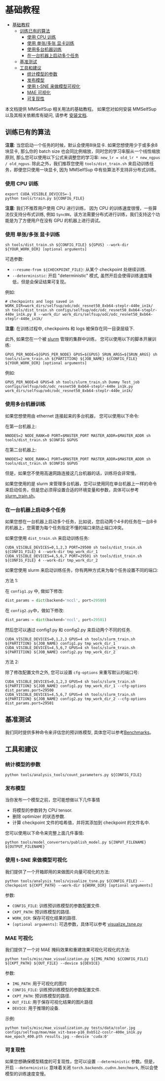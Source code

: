 # 基础教程

- [基础教程](#基础教程)
  - [训练已有的算法](#训练已有的算法)
    - [使用 CPU 训练](#使用-cpu-训练)
    - [使用 单张/多张 显卡训练](#使用-单张多张-显卡训练)
    - [使用多台机器训练](#使用多台机器训练)
    - [在一台机器上启动多个任务](#在一台机器上启动多个任务)
  - [基准测试](#基准测试)
  - [工具和建议](#工具和建议)
    - [统计模型的参数](#统计模型的参数)
    - [发布模型](#发布模型)
    - [使用 t-SNE 来做模型可视化](#使用-t-sne-来做模型可视化)
    - [MAE 可视化](#mae-可视化)
    - [可复现性](#可复现性)

本文档提供 MMSelfSup 相关用法的基础教程。 如果您对如何安装 MMSelfSup 以及其相关依赖库有疑问, 请参考 [安装文档](install.md).

## 训练已有的算法

**注意**: 当您启动一个任务的时候，默认会使用8块显卡. 如果您想使用少于或多余8块显卡, 那么你的 batch size 也会同比例缩放，同时您的学习率服从一个线性缩放原则, 那么您可以使用以下公式来调整您的学习率: `new_lr = old_lr * new_ngpus / old_ngpus`. 除此之外，我们推荐您使用 `tools/dist_train.sh` 来启动训练任务，即便您只使用一块显卡, 因为 MMSelfSup 中有些算法不支持非分布式训练。

### 使用 CPU 训练

```shell
export CUDA_VISIBLE_DEVICES=-1
python tools/train.py ${CONFIG_FILE}
```

**注意**: 我们不推荐用户使用 CPU 进行训练， 因为 CPU 的训练速度很慢，一些算法仅支持分布式训练, 例如 `SyncBN`，该方法需要分布式进行训练，我们支持这个功能是为了方便用户在没有 GPU 的机器上进行调试。

### 使用 单张/多张 显卡训练

```shell
sh tools/dist_train.sh ${CONFIG_FILE} ${GPUS} --work-dir ${YOUR_WORK_DIR} [optional arguments]
```

可选参数:

- `--resume-from ${CHECKPOINT_FILE}`: 从某个 checkpoint 处继续训练.
- `--deterministic`: 开启 "deterministic" 模式, 虽然开启会使得训练速度降低，但是会保证结果可复现。

例如:

```shell
# checkpoints and logs saved in WORK_DIR=work_dirs/selfsup/odc/odc_resnet50_8xb64-steplr-440e_in1k/
sh tools/dist_train.sh configs/selfsup/odc/odc_resnet50_8xb64-steplr-440e_in1k.py 8 --work_dir work_dirs/selfsup/odc/odc_resnet50_8xb64-steplr-440e_in1k/
```

**注意**: 在训练过程中, checkpoints 和 logs 被保存在同一目录层级下.

此外, 如果您在一个被 [slurm](https://slurm.schedmd.com/) 管理的集群中训练， 您可以使用以下的脚本开展训练:

```shell
GPUS_PER_NODE=${GPUS_PER_NODE} GPUS=${GPUS} SRUN_ARGS=${SRUN_ARGS} sh tools/slurm_train.sh ${PARTITION} ${JOB_NAME} ${CONFIG_FILE} ${YOUR_WORK_DIR} [optional arguments]
```

例如:

```shell
GPUS_PER_NODE=8 GPUS=8 sh tools/slurm_train.sh Dummy Test_job configs/selfsup/odc/odc_resnet50_8xb64-steplr-440e_in1k.py work_dirs/selfsup/odc/odc_resnet50_8xb64-steplr-440e_in1k/
```

### 使用多台机器训练

如果您想使用由 ethernet 连接起来的多台机器， 您可以使用以下命令:

在第一台机器上:

```shell
NNODES=2 NODE_RANK=0 PORT=$MASTER_PORT MASTER_ADDR=$MASTER_ADDR sh tools/dist_train.sh $CONFIG $GPUS
```

在第二台机器上:

```shell
NNODES=2 NODE_RANK=1 PORT=$MASTER_PORT MASTER_ADDR=$MASTER_ADDR sh tools/dist_train.sh $CONFIG $GPUS
```

但是，如果您不使用高速网路连接这几台机器的话，训练将会非常慢。

如果您使用的是 slurm 来管理多台机器，您可以使用同在单台机器上一样的命令来启动任务，但是您必须得设置合适的环境变量和参数，具体可以参考[slurm_train.sh](../../tools/slurm_train.sh)。

### 在一台机器上启动多个任务

如果您想在一台机器上启动多个任务，比如说，您启动两个4卡的任务在一台8卡的机器上，您需要为每个任务指定不懂的端口来防止端口冲突。

如果您使用  `dist_train.sh`  来启动训练任务:

```shell
CUDA_VISIBLE_DEVICES=0,1,2,3 PORT=29500 sh tools/dist_train.sh ${CONFIG_FILE} 4 --work-dir tmp_work_dir_1
CUDA_VISIBLE_DEVICES=4,5,6,7 PORT=29501 sh tools/dist_train.sh ${CONFIG_FILE} 4 --work-dir tmp_work_dir_2
```

如果您使用 slurm 来启动训练任务，你有两种方式来为每个任务设置不同的端口:

方法 1:

在 `config1.py` 中, 做如下修改:

```python
dist_params = dict(backend='nccl', port=29500)
```

在 `config2.py`中，做如下修改:

```python
dist_params = dict(backend='nccl', port=29501)
```

然后您可以通过 config1.py 和 config2.py 来启动两个不同的任务.

```shell
CUDA_VISIBLE_DEVICES=0,1,2,3 GPUS=4 sh tools/slurm_train.sh ${PARTITION} ${JOB_NAME} config1.py tmp_work_dir_1
CUDA_VISIBLE_DEVICES=4,5,6,7 GPUS=4 sh tools/slurm_train.sh ${PARTITION} ${JOB_NAME} config2.py tmp_work_dir_2
```

方法 2:

除了修改配置文件之外, 您可以设置 `cfg-options` 来重写默认的端口号:

```shell
CUDA_VISIBLE_DEVICES=0,1,2,3 GPUS=4 sh tools/slurm_train.sh ${PARTITION} ${JOB_NAME} config1.py tmp_work_dir_1 --cfg-options dist_params.port=29500
CUDA_VISIBLE_DEVICES=4,5,6,7 GPUS=4 sh tools/slurm_train.sh ${PARTITION} ${JOB_NAME} config2.py tmp_work_dir_2 --cfg-options dist_params.port=29501
```

## 基准测试

我们同时提供多种命令来评估您的预训练模型, 具体您可以参考[Benchmarks](./tutorials/6_benchmarks.md)。

## 工具和建议

### 统计模型的参数

```shell
python tools/analysis_tools/count_parameters.py ${CONFIG_FILE}
```

### 发布模型

当你发布一个模型之前，您可能想做以下几件事情

- 将模型的参数转为 CPU tensor.
- 删除 optimizer 的状态参数.
- 计算 checkpoint 文件的哈希值，并将其添加到 checkpoint 的文件名中.

您可以使用以下命令来完整上面几件事情:

```shell
python tools/model_converters/publish_model.py ${INPUT_FILENAME} ${OUTPUT_FILENAME}
```

### 使用 t-SNE 来做模型可视化

我们提供了一个开箱即用的来做图片向量可视化的方法:

```shell
python tools/analysis_tools/visualize_tsne.py ${CONFIG_FILE} --checkpoint ${CKPT_PATH} --work-dir ${WORK_DIR} [optional arguments]
```

参数:

- `CONFIG_FILE`: 训练预训练模型的参数配置文件.
- `CKPT_PATH`: 预训练模型的路径.
- `WORK_DIR`: 保存可视化结果的路径.
- `[optional arguments]`: 可选参数，具体可以参考 [visualize_tsne.py](../../tools/analysis_tools/visualize_tsne.py)

### MAE 可视化

我们提供了一个对 MAE 掩码效果和重建效果可视化可视化的方法:

```shell
python tools/misc/mae_visualization.py ${IMG_PATH} ${CONFIG_FILE} ${CKPT_PATH} ${OUT_FILE} --device ${DEVICE}
```

参数:

- `IMG_PATH`: 用于可视化的图片
- `CONFIG_FILE`: 训练预训练模型的参数配置文件.
- `CKPT_PATH`: 预训练模型的路径.
- `OUT_FILE`: 用于保存可视化结果的图片路径
- `DEVICE`: 用于推理的设备.

示例:

```shell
python tools/misc/mae_visualization.py tests/data/color.jpg configs/selfsup/mae/mae_vit-base-p16_8xb512-coslr-400e_in1k.py mae_epoch_400.pth results.jpg --device 'cuda:0'
```

### 可复现性

如果您想确保模型精度的可复现性，您可以设置 `--deterministic` 参数。但是，开启 `--deterministic` 意味着关闭 `torch.backends.cudnn.benchmark`, 所以会使模型的训练速度变慢。
